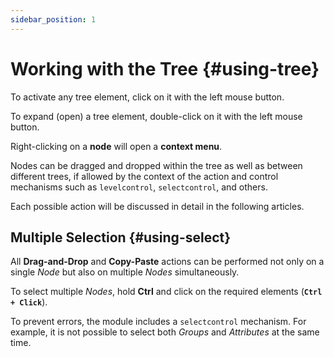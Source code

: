 ```yaml
---
sidebar_position: 1
---
```


# Working with the Tree {#using-tree}

To activate any tree element, click on it with the left mouse button.

To expand (open) a tree element, double-click on it with the left mouse button.

Right-clicking on a **node** will open a **context menu**.

Nodes can be dragged and dropped within the tree as well as between different trees, if allowed by the context of the action and control mechanisms such as `levelcontrol`, `selectcontrol`, and others.

Each possible action will be discussed in detail in the following articles.

## Multiple Selection {#using-select}  

All **Drag-and-Drop** and **Copy-Paste** actions can be performed not only on a single *Node* but also on multiple *Nodes* simultaneously.

To select multiple *Nodes*, hold **Ctrl** and click on the required elements (**`Ctrl + Click`**).

To prevent errors, the module includes a `selectcontrol` mechanism. For example, it is not possible to select both *Groups* and *Attributes* at the same time.

